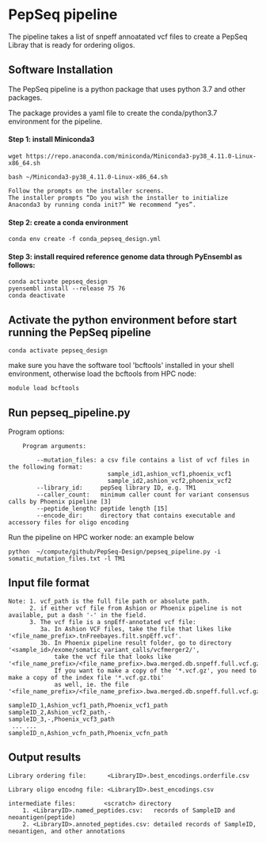# PepSeq pipeline

The pipeline takes a list of snpeff annoatated vcf files to create a PepSeq Libray that is ready for ordering oligos.

## Software Installation

The PepSeq pipeline is a python package that uses python 3.7 and other packages.

The package provides a yaml file to create the conda/python3.7 environment for the pipeline.

#### Step 1: install Miniconda3
 
```
wget https://repo.anaconda.com/miniconda/Miniconda3-py38_4.11.0-Linux-x86_64.sh

bash ~/Miniconda3-py38_4.11.0-Linux-x86_64.sh

Follow the prompts on the installer screens. 
The installer prompts “Do you wish the installer to initialize Anaconda3 by running conda init?” We recommend “yes”.
```

#### Step 2: create a conda environment

```
conda env create -f conda_pepseq_design.yml
```

#### Step 3: install required reference genome data through PyEnsembl as follows:

```
conda activate pepseq_design
pyensembl install --release 75 76
conda deactivate
```

## Activate the python environment before start running the PepSeq pipeline

```
conda activate pepseq_design
```

make sure you have the software tool 'bcftools' installed in your shell environment, otherwise load the bcftools from HPC node:

```
module load bcftools
```

## Run pepseq_pipeline.py

Program options:

```
    Program arguments:
    
        --mutation_files: a csv file contains a list of vcf files in the following format:
                            sample_id1,ashion_vcf1,phoenix_vcf1
                            sample_id2,ashion_vcf2,phoenix_vcf2
        --library_id:     pepSeq library ID, e.g. TM1
        --caller_count:   minimum caller count for variant consensus calls by Phoenix pipeline [3]
        --peptide_length: peptide length [15]
        --encode_dir:     directory that contains executable and accessory files for oligo encoding
```

Run the pipeline on HPC worker node: an example below

```
python  ~/compute/github/PepSeq-Design/pepseq_pipeline.py -i somatic_mutation_files.txt -l TM1
```

## Input file format

```
Note: 1. vcf_path is the full file path or absolute path.
      2. if either vcf file from Ashion or Phoenix pipeline is not available, put a dash '-' in the field.
      3. The vcf file is a snpEff-annotated vcf file:
         3a. In Ashion VCF files, take the file that likes like '<file_name_prefix>.tnFreebayes.filt.snpEff.vcf'.
         3b. In Phoenix pipeline result folder, go to directory '<sample_id>/exome/somatic_variant_calls/vcfmerger2/',
             take the vcf file that looks like '<file_name_prefix>/<file_name_prefix>.bwa.merged.db.snpeff.full.vcf.gz'.
             If you want to make a copy of the '*.vcf.gz', you need to make a copy of the index file '*.vcf.gz.tbi'
             as well, ie. the file '<file_name_prefix>/<file_name_prefix>.bwa.merged.db.snpeff.full.vcf.gz.tbi'.
      
sampleID_1,Ashion_vcf1_path,Phoenix_vcf1_path
sampleID_2,Ashion_vcf2_path,-
sampleID_3,-,Phoenix_vcf3_path
 ... ...
sampleID_n,Ashion_vcfn_path,Phoenix_vcfn_path
```

## Output results

```
Library ordering file:      <LibraryID>.best_encodings.orderfile.csv

Library oligo encodng file: <LibraryID>.best_encodings.csv

intermediate files:        <scratch> directory
    1. <LibraryID>.named_peptides.csv:   records of SampleID and  neoantigen(peptide)
    2. <LibraryID>.annoted_peptides.csv: detailed records of SampleID, neoantigen, and other annotations
```
